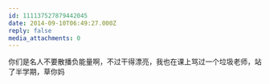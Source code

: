 ```yaml
---
id: 111137527879442045
date: 2014-09-10T06:49:27.000Z
reply: false
media_attachments: 0
---
```


你们是名人不要散播负能量啊，不过干得漂亮，我也在课上骂过一个垃圾老师，站了半学期，草你妈

